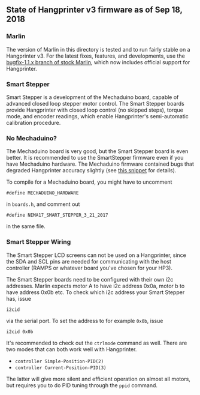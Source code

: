 ## State of Hangprinter v3 firmware as of Sep 18, 2018

### Marlin
The version of Marlin in this directory is tested and to run fairly stable on a Hangprinter v3.
For the latest fixes, features, and developments, use the [bugfix-1.1.x branch of stock Marlin](https://github.com/marlinfirmware/Marlin/tree/bugfix-1.1.x), which now
includes official support for Hangprinter.

### Smart Stepper
Smart Stepper is a development of the Mechaduino board, capable of advanced closed loop stepper motor control.
The Smart Stepper boards provide Hangprinter with closed loop control (no skipped steps), torque mode, and encoder readings, which enable Hangprinter's semi-automatic calibration
procedure.

### No Mechaduino?
The Mechaduino board is very good, but the Smart Stepper board is even better.
It is recommended to use the SmartStepper firmware even if you have Mechaduino hardware.
The Mechaduino firmware contained bugs that degraded Hangprinter accuracy slightly (see [this snippet](https://gitlab.com/snippets/1752083) for details).

To compile for a Mechaduino board, you might have to uncomment
```
#define MECHADUINO_HARDWARE
```
in `boards.h`, and comment out
```
#define NEMA17_SMART_STEPPER_3_21_2017
```
in the same file.

### Smart Stepper Wiring
The Smart Stepper LCD screens can not be used on a Hangprinter, since the SDA and SCL pins are needed for communicating with the host controller (RAMPS or whatever board
you've chosen for your HP3).

The Smart Stepper boards need to be configured with their own i2c addresses.
Marlin expects motor A to have i2c address 0x0a, motor b to have address 0x0b etc.
To check which i2c address your Smart Stepper has, issue
```
i2cid
```
via the serial port.
To set the address to for example `0x0b`, issue
```
i2cid 0x0b
```

It's recommended to check out the `ctrlmode` command as well.
There are two modes that can both work well with Hangprinter.

 * `controller Simple-Position-PID(2)`
 * `controller Current-Position-PID(3)`

The latter will give more silent and efficient operation on almost all motors, but requires you to do PID tuning through the `ppid` command.
